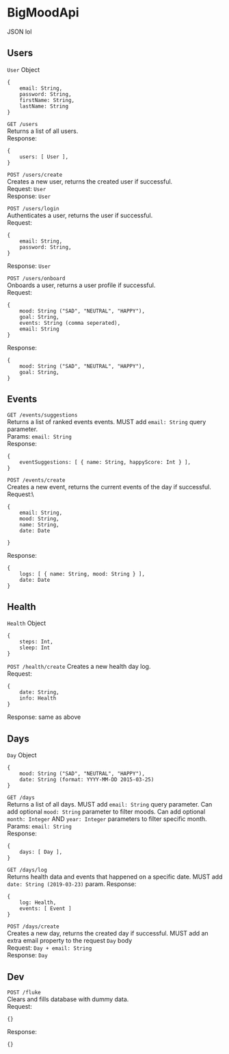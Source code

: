 # BigMoodApi

JSON lol

## Users
`User` Object
```
{
    email: String,
    password: String,
    firstName: String,
    lastName: String
}
```

`GET /users`\
Returns a list of all users.\
Response:
```
{
    users: [ User ],
}
```

`POST /users/create`\
Creates a new user, returns the created user if successful.\
Request: `User`\
Response: `User`

`POST /users/login`\
Authenticates a user, returns the user if successful.\
Request:
```
{
    email: String,
    password: String,
}
```
Response: `User`

`POST /users/onboard`\
Onboards a user, returns a user profile if successful.\
Request:
```
{
    mood: String ("SAD", "NEUTRAL", "HAPPY"),
    goal: String,
    events: String (comma seperated),
    email: String
}
```
Response:
```
{
    mood: String ("SAD", "NEUTRAL", "HAPPY"),
    goal: String,
}
```

## Events
`GET /events/suggestions`\
Returns a list of ranked events events. MUST add `email: String` query parameter.\
Params: `email: String`\
Response:
```
{
    eventSuggestions: [ { name: String, happyScore: Int } ],
}
```

`POST /events/create`\
Creates a new event, returns the current events of the day if successful.\
Request:\
```
{
    email: String,
    mood: String,
    name: String,
    date: Date

}
```
Response:
```
{
    logs: [ { name: String, mood: String } ],
    date: Date
}
```

## Health
`Health` Object
```
{
    steps: Int,
    sleep: Int
}
```

`POST /health/create`
Creates a new health day log.\
Request:
```
{
    date: String,
    info: Health
}
```
Response: same as above

## Days
`Day` Object
```
{
    mood: String ("SAD", "NEUTRAL", "HAPPY"),
    date: String (format: YYYY-MM-DD 2015-03-25)
}
```

`GET /days`\
Returns a list of all days. MUST add `email: String` query parameter. Can add optional `mood: String` parameter to filter moods. Can add optional `month: Integer` AND `year: Integer` parameters to filter specific month.\
Params: `email: String`\
Response:
```
{
    days: [ Day ],
}
```

`GET /days/log`\
Returns health data and events that happened on a specific date. MUST add `date: String (2019-03-23)` param.
Response:
```
{
    log: Health,
    events: [ Event ]
}
```

`POST /days/create`\
Creates a new day, returns the created day if successful. MUST add an extra email property to the request `Day` body\
Request: `Day + email: String`\
Response: `Day`

## Dev

`POST /fluke`\
Clears and fills database with dummy data.\
Request:
```
{}
```
Response:
```
{}
```
